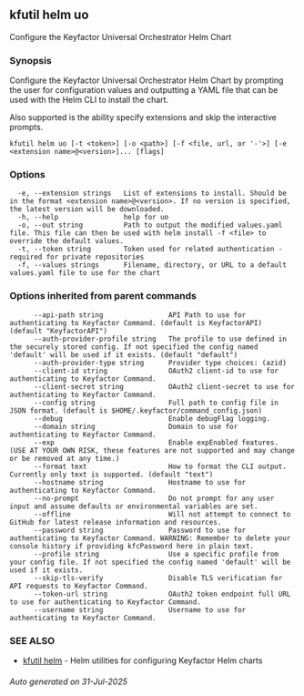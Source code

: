 ## kfutil helm uo

Configure the Keyfactor Universal Orchestrator Helm Chart

### Synopsis

Configure the Keyfactor Universal Orchestrator Helm Chart by prompting the user for configuration values and outputting a YAML file that can be used with the Helm CLI to install the chart.

Also supported is the ability specify extensions and skip the interactive prompts.


```
kfutil helm uo [-t <token>] [-o <path>] [-f <file, url, or '-'>] [-e <extension name>@<version>]... [flags]
```

### Options

```
  -e, --extension strings   List of extensions to install. Should be in the format <extension name>@<version>. If no version is specified, the latest version will be downloaded.
  -h, --help                help for uo
  -o, --out string          Path to output the modified values.yaml file. This file can then be used with helm install -f <file> to override the default values.
  -t, --token string        Token used for related authentication - required for private repositories
  -f, --values strings      Filename, directory, or URL to a default values.yaml file to use for the chart
```

### Options inherited from parent commands

```
      --api-path string                API Path to use for authenticating to Keyfactor Command. (default is KeyfactorAPI) (default "KeyfactorAPI")
      --auth-provider-profile string   The profile to use defined in the securely stored config. If not specified the config named 'default' will be used if it exists. (default "default")
      --auth-provider-type string      Provider type choices: (azid)
      --client-id string               OAuth2 client-id to use for authenticating to Keyfactor Command.
      --client-secret string           OAuth2 client-secret to use for authenticating to Keyfactor Command.
      --config string                  Full path to config file in JSON format. (default is $HOME/.keyfactor/command_config.json)
      --debug                          Enable debugFlag logging.
      --domain string                  Domain to use for authenticating to Keyfactor Command.
      --exp                            Enable expEnabled features. (USE AT YOUR OWN RISK, these features are not supported and may change or be removed at any time.)
      --format text                    How to format the CLI output. Currently only text is supported. (default "text")
      --hostname string                Hostname to use for authenticating to Keyfactor Command.
      --no-prompt                      Do not prompt for any user input and assume defaults or environmental variables are set.
      --offline                        Will not attempt to connect to GitHub for latest release information and resources.
      --password string                Password to use for authenticating to Keyfactor Command. WARNING: Remember to delete your console history if providing kfcPassword here in plain text.
      --profile string                 Use a specific profile from your config file. If not specified the config named 'default' will be used if it exists.
      --skip-tls-verify                Disable TLS verification for API requests to Keyfactor Command.
      --token-url string               OAuth2 token endpoint full URL to use for authenticating to Keyfactor Command.
      --username string                Username to use for authenticating to Keyfactor Command.
```

### SEE ALSO

* [kfutil helm](kfutil_helm.md)	 - Helm utilities for configuring Keyfactor Helm charts

###### Auto generated on 31-Jul-2025
